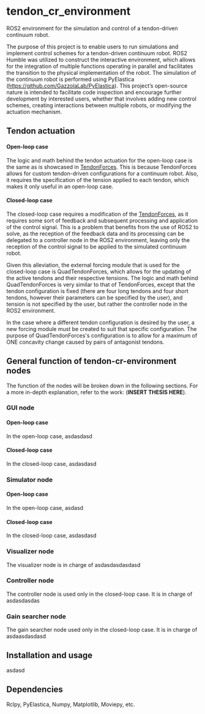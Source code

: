 # tendon_cr_environment
ROS2 environment for the simulation and control of a tendon-driven continuum robot. 

The purpose of this project is to enable users to run simulations and implement control schemes for a tendon-driven continuum robot. ROS2 Humble was utilized to construct the interactive environment, which allows for the integration of multiple functions operating in parallel and facilitates the transition to the physical implementation of the robot. The simulation of the continuum robot is performed using PyElastica (https://github.com/GazzolaLab/PyElastica). This project’s open-source nature is intended to facilitate code inspection and encourage further development by interested users, whether that involves adding new control schemes, creating interactions between multiple robots, or modifying the actuation mechanism.

## Tendon actuation
#### Open-loop case
The logic and math behind the tendon actuation for the open-loop case is the same as is showcased in [TendonForces](https://github.com/gabotuzl/TendonForces). This is because TendonForces allows for custom tendon-driven configurations for a continuum robot. Also, it requires the specification of the tension applied to each tendon, which makes it only useful in an open-loop case.
#### Closed-loop case
The closed-loop case requires a modification of the [TendonForces](https://github.com/gabotuzl/TendonForces), as it requires some sort of feedback and subsequent processing and application of the control signal. This is a problem that benefits from the use of ROS2 to solve, as the reception of the feedback data and its processing can be delegated to a controller node in the ROS2 environment, leaving only the reception of the control signal to be applied to the simulated continuum robot. 

Given this alleviation, the external forcing module that is used for the closed-loop case is QuadTendonForces, which allows for the updating of the active tendons and their respective tensions.
The logic and math behind QuadTendonForces is very similar to that of TendonForces, except that the tendon configuration is fixed (there are four long tendons and four short tendons, however their parameters can be specified by the user), and tension is not specified by the user, but rather the controller node in the ROS2 environment.

In the case where a different tendon configuration is desired by the user, a new forcing module must be created to suit that specific configuration. The purpose of QuadTendonForces's configuration is to allow for a maximum of ONE concavity change caused by pairs of antagonist tendons.

## General function of tendon-cr-environment nodes
The function of the nodes will be broken down in the following sections. For a more in-depth explanation, refer to the work: (**INSERT THESIS HERE**).

### GUI node
#### Open-loop case
In the open-loop case, asdasdasd
#### Closed-loop case
In the closed-loop case, asdasdasd

### Simulator node
#### Open-loop case
In the open-loop case, asdasd
#### Closed-loop case
In the closed-loop case, asdasdasd

### Visualizer node
The visualizer node is in charge of asdasdasdasdasd

### Controller node
The controller node is used only in the closed-loop case. It is in charge of asdasdasdas

### Gain searcher node
The gain searcher node used only in the closed-loop case. It is in charge of asdaasdasdasd

## Installation and usage
asdasd

## Dependencies
Rclpy, PyElastica, Numpy, Matplotlib, Moviepy, etc.
